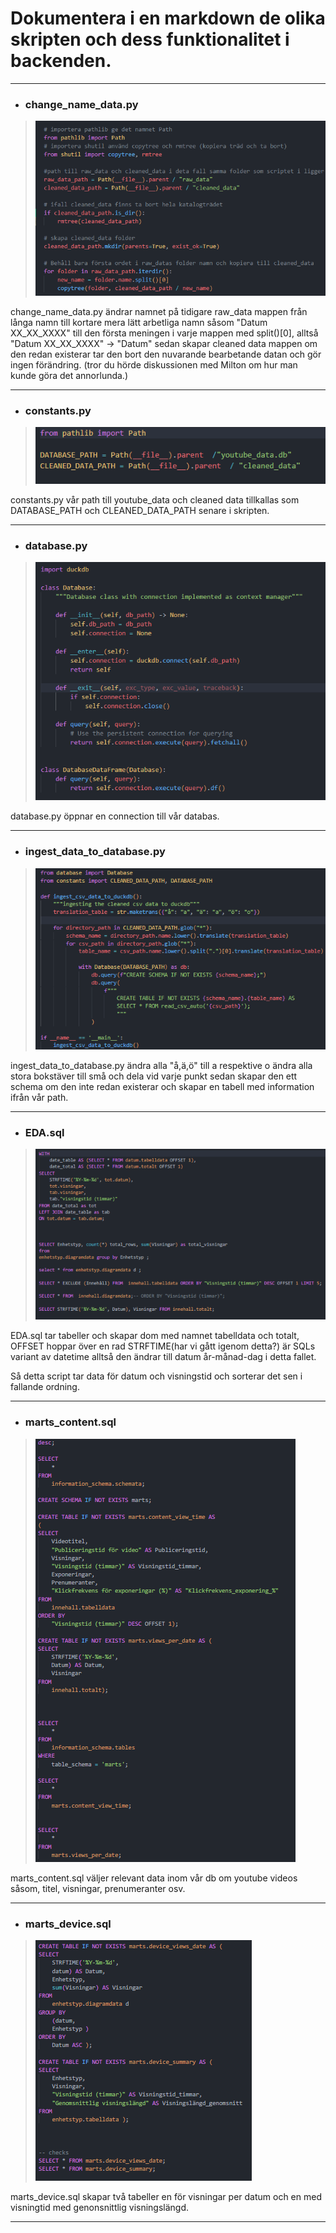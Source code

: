 # Dokumentera i en markdown de olika skripten och dess funktionalitet i backenden.

---

- ### **change_name_data.py**
>![change_name_data](images/image-1.png)


change_name_data.py ändrar namnet på tidigare raw_data mappen från långa namn till kortare mera lätt arbetliga namn såsom "Datum XX_XX_XXXX" till den första meningen i varje mappen med split()[0], alltså "Datum XX_XX_XXXX" -> "Datum" sedan skapar cleaned data mappen om den redan existerar tar den bort den nuvarande bearbetande datan och gör ingen förändring. (tror du hörde diskussionen med Milton om hur man kunde göra det annorlunda.)

---

- ### **constants.py**
>![constants](images/image-2.png)

constants.py vår path till youtube_data och cleaned data tillkallas som DATABASE_PATH och CLEANED_DATA_PATH senare i skripten.

---

- ### **database.py**
>![database](images/image-3.png)

database.py öppnar en connection till vår databas.

---

- ### **ingest_data_to_database.py**
>![ingest_data_to_database](images/image-4.png)

ingest_data_to_database.py ändra alla "å,ä,ö" till a respektive o ändra alla stora bokstäver till små och dela vid varje punkt sedan skapar den ett schema om den inte redan existerar och skapar en tabell med information ifrån vår path.

---

- ### **EDA.sql**
>![EDA](images/image-5.png)

EDA.sql tar tabeller och skapar dom med namnet tabelldata och totalt, OFFSET hoppar över en rad
STRFTIME(har vi gått igenom detta?) är SQLs variant av datetime alltså den ändrar till datum år-månad-dag i detta fallet.

Så detta script tar data för datum och visningstid och sorterar det sen i fallande ordning.     

---

- ### **marts_content.sql**
>![marts_content](images/image-6.png)

marts_content.sql väljer relevant data inom vår db om youtube videos såsom, titel, visningar, prenumeranter osv.

---

- ### **marts_device.sql**
>![marts_devices](images/image-7.png)

marts_device.sql skapar två tabeller en för visningar per datum och en med visningtid med genonsnittlig visningslängd.

---